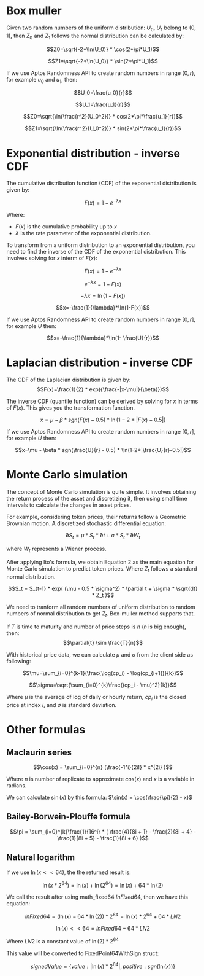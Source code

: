 # Box muller
Given two random numbers of the uniform distribution: $U_0$, $U_1$ belong to $(0,1)$, then $Z_0$ and $Z_1$ follows the normal distribution can be calculated by:

$$Z0=\sqrt{-2*\ln(U_0)} * \cos(2*\pi*U_1)$$

$$Z1=\sqrt{-2*\ln(U_0)} * \sin(2*\pi*U_1)$$

If we use Aptos Randomness API to create random numbers in range $(0,r)$, for example $u_0$ and $u_1$, then:

$$U_0=\frac{u_0}{r}$$

$$U_1=\frac{u_1}{r}$$

$$Z0=\sqrt{\ln(\frac{r^2}{U_0^2})} * cos(2*\pi*\frac{u_1}{r})$$

$$Z1=\sqrt{\ln(\frac{r^2}{U_0^2})} * sin(2*\pi*\frac{u_1}{r})$$

# Exponential distribution - inverse CDF
The cumulative distribution function (CDF) of the exponential distribution is given by:

$$F(x)=1-e^{-\lambda x}$$

Where:
- $F(x)$ is the cumulative probability up to $x$
- $\lambda$ is the rate parameter of the exponential distribution.


To transform from a uniform distribution to an exponential distribution, you need to find the inverse of the CDF of the exponential distribution. This involves solving for $x$ interm of $F(x)$:

$$F(x)=1-e^{-\lambda x}$$

$$e^{-\lambda x}= 1 - F(x)$$

$$-\lambda x=\ln(1-F(x))$$

$$x=-\frac{1}{\lambda}*\ln(1-F(x))$$

If we use Aptos Randomness API to create random numbers in range $[0,r]$, for example $U$ then:

$$x=-\frac{1}{\lambda}*\ln(1- \frac{U}{r})$$

 
# Laplacian distribution - inverse CDF
The CDF of the Laplacian distribution is given by:
$$F(x)=\frac{1}{2} * exp({\frac{-|x-\mu|}{\beta}})$$

The inverse CDF (quantile function) can be derived by solving for $x$ in terms of $F(x)$. This gives you the transformation function.

$$x=\mu - \beta * sgn(F(x) - 0.5) * \ln(1-2*|F(x)-0.5|)$$

If we use Aptos Randomness API to create random numbers in range $[0,r]$, for example $U$ then:

$$x=\mu - \beta * sgn(\frac{U}{r} - 0.5) * \ln(1-2*|\frac{U}{r}-0.5|)$$

# Monte Carlo simulation
The concept of Monte Carlo simulation is quite simple. It involves obtaining the return process of the asset and discretizing it, then using small time intervals to calculate the changes in asset prices.

For example, considering token prices, their returns follow a Geometric Brownian motion. A discretized stochastic differential equation:

$$\partial S_t = \mu * S_t * \partial t + \sigma * S_t * \partial W_t$$

where $W_t$ represents a Wiener process.

After applying Ito's formula, we obtain Equation 2 as the main equation for Monte Carlo simulation to predict token prices. Where $Z_t$ follows a standard normal distribution.

$$S_t = S_{t-1} * exp( (\mu - 0.5 * \sigma^2) * \partial t + \sigma * \sqrt{dt} * Z_t )$$

We need to tranform all random numbers of uniform distribution to random numbers of normal distribution to get $Z_t$. Box-muller method supports that.

If $T$ is time to maturity and number of price steps is $n$ ($n$ is big enough), then:
$$\partial{t} \sim \frac{T}{n}$$ 

With historical price data, we can calculate $\mu$ and $\sigma$ from the client side as following:

$$\mu=\sum_{i=0}^{k-1}(\frac{\log(cp_i) - \log(cp_{i+1})}{k})$$

$$\sigma=\sqrt{\sum_{i=0}^{k}\frac{(cp_i - \mu)^2}{k}}$$

Where $\mu$ is the average of log of daily or hourly return, $cp_i$ is the closed price at index $i$, and $\sigma$ is standard deviation.

# Other formulas
## Maclaurin series
$$\cos(x) = \sum_{i=0}^{n} (\frac{-1^i}{2i!} * x^{2i} )$$

Where $n$ is number of replicate to approximate $cos(x)$ and $x$ is a variable in radians.

We can calculate $\sin(x)$ by this formula: $\sin(x) = \cos(\frac{\pi}{2} - x)$

## Bailey-Borwein-Plouffe formula

$$\pi = \sum_{i=0}^{k}\frac{1}{16^i} * ( \frac{4}{8i + 1} - \frac{2}{8i + 4} - \frac{1}{8i + 5}  - \frac{1}{8i + 6} )$$


## Natural logarithm
If we use $\ln(x << 64)$, the the returned result is:

$$\ln(x * 2^{64})=\ln(x) + \ln(2^{64})=\ln(x) + 64*\ln(2)$$

We call the result after using math_fixed64 $lnFixed64$, then we have this equation:

$$lnFixed64= (\ln(x) - 64*\ln(2)) * 2^{64}= \ln(x) * 2^{64} + 64*LN2$$

$$\ln(x) << 64 = lnFixed64 - 64*LN2$$

Where $LN2$ is a constant value of $\ln(2) * 2^{64}$

This value will be converted to FixedPoint64WithSign struct:

$$signedValue=\{ value: |\ln(x) * 2^{64}|, positive: sgn(\ln(x)) \}$$

